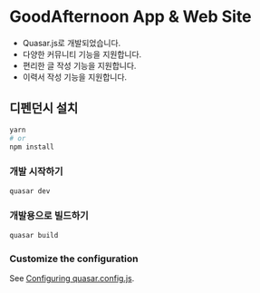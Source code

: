 # GoodAfternoon App & Web Site

- Quasar.js로 개발되었습니다.
- 다양한 커뮤니티 기능을 지원합니다.
- 편리한 글 작성 기능을 지원합니다.
- 이력서 작성 기능을 지원합니다.

## 디펜던시 설치
```bash
yarn
# or
npm install
```

### 개발 시작하기
```bash
quasar dev
```


### 개발용으로 빌드하기
```bash
quasar build
```

### Customize the configuration
See [Configuring quasar.config.js](https://v2.quasar.dev/quasar-cli-vite/quasar-config-js).
